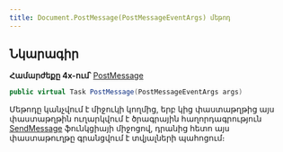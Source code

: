 ```yaml
---
title: Document.PostMessage(PostMessageEventArgs) մեթոդ
---
```


## Նկարագիր

**Համարժեքը 4x-ում՝** [PostMessage](https://armsoft.github.io/as4x-docs/HTM/ProgrGuide/ScriptProcs/PostMessage.html)

```c#
public virtual Task PostMessage(PostMessageEventArgs args)
```

Մեթոդը կանչվում է միջուկի կողմից, երբ կից փաստաթղթից այս փաստաթղթին ուղարկվում է ծրագրային հաղորդագրություն [SendMessage](SendMessage.md) ֆունկցիայի միջոցով, դրանից հետո այս փաստաթուղթը գրանցվում է տվյալների պահոցում։
